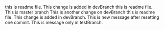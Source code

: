 this is readme file. This change is added in devBranch
this is readme file. This is master branch
This is another change on devBranch
this is readme file. This change is added in devBranch. This is new message after resetting one commit.
This is message only in testBranch.